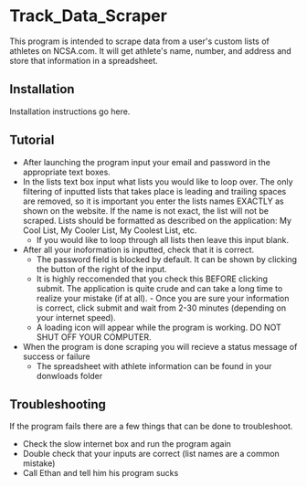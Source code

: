 # Track_Data_Scraper

This program is intended to scrape data from a user's custom lists of athletes on NCSA.com. It will get athlete's name, number, and address and store that information in a spreadsheet.

## Installation

Installation instructions go here. 

## Tutorial

- After launching the program input your email and password in the appropriate text boxes.
- In the lists text box input what lists you would like to loop over. The only filtering of inputted lists that takes place is leading and trailing spaces are removed, so it is important you enter the lists names EXACTLY as shown on the website. If the name is not exact, the list will not be scraped. Lists should be formatted as described on the application: My Cool List, My Cooler List, My Coolest List, etc.
  - If you would like to loop through all lists then leave this input blank.
- After all your inoformation is inputted, check that it is correct.
  - The password field is blocked by default. It can be shown by clicking the button of the right of the input.
  - It is highly reccomended that you check this BEFORE clicking submit. The application is quite crude and can take a long time to realize your mistake (if at all). - Once you are sure your information is correct, click submit and wait from 2-30 minutes (depending on your internet speed).
  - A loading icon will appear while the program is working. DO NOT SHUT OFF YOUR COMPUTER. 
- When the program is done scraping you will recieve a status message of success or failure
  - The spreadsheet with athlete information can be found in your donwloads folder

## Troubleshooting

If the program fails there are a few things that can be done to troubleshoot.
- Check the slow internet box and run the program again
- Double check that your inputs are correct (list names are a common mistake)
- Call Ethan and tell him his program sucks
